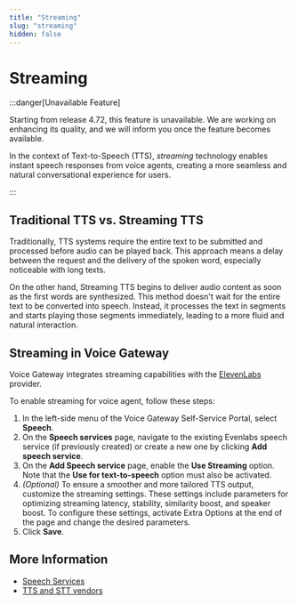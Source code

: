 ```yaml
---
title: "Streaming"
slug: "streaming"
hidden: false
---
```


# Streaming

:::danger[Unavailable Feature]

  Starting from release 4.72, this feature is unavailable. We are working on enhancing its quality, and we will inform you once the feature becomes available.

  In the context of Text-to-Speech (TTS), _streaming_ technology enables instant speech responses from voice agents, creating a more seamless and natural conversational experience for users.

:::


## Traditional TTS vs. Streaming TTS

Traditionally, TTS systems require the entire text to be submitted and processed before audio can be played back.
This approach means a delay between the request and the delivery of the spoken word,
especially noticeable with long texts.

On the other hand, Streaming TTS begins to deliver audio content as soon as the first words are synthesized. This method doesn't wait for the entire text to be converted into speech. Instead, it processes the text in segments and starts playing those segments immediately, leading to a more fluid and natural interaction.

## Streaming in Voice Gateway

Voice Gateway integrates streaming capabilities with the [ElevenLabs](https://elevenlabs.io/) provider.

To enable streaming for voice agent, follow these steps:

1. In the left-side menu of the Voice Gateway Self-Service Portal, select **Speech**.
2. On the **Speech services** page, navigate to the existing Evenlabs speech service (if previously created) or create a new one by clicking **Add speech service**.
3. On the **Add Speech service** page, enable the **Use Streaming** option. Note that the **Use for text-to-speech** option must also be activated.
4. _(Optional)_ To ensure a smoother and more tailored TTS output, customize the streaming settings. These settings include parameters for optimizing streaming latency, stability, similarity boost, and speaker boost. To configure these settings, activate Extra Options at the end of the page and change the desired parameters.
5. Click **Save**.

## More Information

- [Speech Services](speech-services.md)
- [TTS and STT vendors](../references/tts-and-stt-vendors.md)
